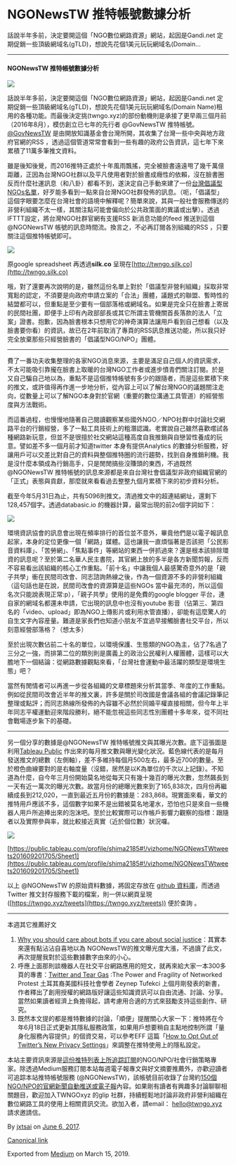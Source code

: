 NGONewsTW 推特帳號數據分析
==================

話說半年多前，決定要開這個「NGO數位網路資源」網站，起因是Gandi.net 定期促銷一些頂級網域名(gTLD)，想說先花個1美元玩玩網域名(Domain…

* * *

#### NGONewsTW 推特帳號數據分析

![](https://cdn-images-1.medium.com/max/800/1*P0RPlKKRGhYAbsyN2PmH2A.png)

話說半年多前，決定要開這個「NGO數位網路資源」網站，起因是Gandi.net 定期促銷一些頂級網域名(gTLD)，想說先花個1美元玩玩網域名(Domain Name)租用的各種功能。而最後決定挑(twngo.xyz)的部份動機則是承接了更早兩三個月前（2016年8月），模仿創立已七年的先行者 @GovNewsTW 推特帳號。[@GovNewsTW](https://twitter.com/GovNewsTW) 是由開放知識基金會台灣所開，其收集了台灣一些中央與地方政府官網的RSS ，透過這個管道常常會看到一些有趣的政府公告資訊，這七年下來累積了11萬多筆推文資料。

雖是後知後覺，而2016推特正處於十年風雨飄搖，完全被臉書遠遠甩了幾千萬億距離，正因為台灣NGO社群以及平凡使用者對於臉書成癮性的依賴，沒在臉書圈反而什麼社運訊息（和八卦）都看不到，遂決定自己手動來建了一份[台灣倡議型NGOs名單](https://github.com/twngo/ngonewstw)，好歹能多看到一點來自台灣NGO社群發佈的訊息。（呃，「倡議型」這個字眼要怎麼在台灣社會的語境中解釋呢？簡單來說，其與一般社會服務傳送的非營利組織不太一樣，其關注點可能會偏向於公共政策面的異議或出擊）。透過IFTTT設定，將台灣NGO社群官網有支援RSS 新消息功能的feed 推送到這個 @NGONewsTW 帳號的訊息時間流。換言之，不必再訂閱各別組織的RSS ，只要關注這個推特帳號即可。

![](https://cdn-images-1.medium.com/max/1200/1*LdQSi0FNoCQ-NyvYG36Ngg.png)

原google spreadsheet 再透過**silk.co** 呈現在[http://twngo.silk.co](http://twngo.silk.co)

哦，對了還要再次說明的是，雖然這份名單上對於「倡議型非營利組織」採取非常寬鬆的認定，不須要是向政府申請立案的「合法」團體，議題式的聯盟、暫時性的結盟都可以，但重點是至少要有一個部落格或網域名。如果是完全只在臉書上寄居的民間社團，即便手上印有內政部部長或其它所謂主管機關首長落款的法人「立案」證書。抱歉，因為臉書根本只想用它的神奇演算法讓用戶看到自己想看（以及臉書要你看）的資訊，故已在2年前取消了專頁的RSS訊息推送功能，所以我只好完全放棄那些只經營臉書的「倡議型NGO/NPO」團體。

* * *

費了一番功夫收集整理的各家NGO消息來源，主要是滿足自己個人的資訊需求，不太可能吸引靠攏在臉書上取暖的台灣NGO工作者或進步憤青們關注訂閱。於是又自己騙自己地以為，重點不是這個推特帳號有多少的跟隨者，而是這些累積下來的推文，或許值得再作進一步地分析，從內容上可以了解台灣NGO的議題關注走向，從數量上可以了解NGO本身對於官網（重要的數位溝通工具管道）的經營態度與方法戰術。

而這番過程，也慢慢地隨著自己閱讀觀察某些國外NGO／NPO社群中討論社交網路平台的行銷經營，多了一點工具技術上的粗潛認識。老實說自己雖然喜歡嚐試各種網路新玩意，但並不是很擅於社交網站這種高度自我推銷與自戀習性養成的玩意。譬如差不多一個月前才知道twitter 本身有提供Analytics 的數據分析服務，好讓用戶可以交差比對自己的資料與整個推特圈的流行趨勢，找到自身推銷利機。我是沒什麼本領成為行銷高手，只是閒閒搞些沒賺頭的東西，不過既然@NGONewsTW 推特帳號的訊息來源都是來自台灣社會倡議型非政府組織官網的「正式」表態與貢獻，那麼就來看看過去整整九個月累積下來的初步資料分析。

截至今年5月31日為止，共有5096則推文。清過推文中的超連結網址，還剩下128,457個字。透過databasic.io 的機器計算，最常出現的前2o個字詞如下：

![](https://cdn-images-1.medium.com/max/1200/1*p4m5zdtZleh-yYCLJNKoHA.png)

環境資訊協會的訊息會出現在頻率排行的首位並不意外，畢竟他們是以電子報訊息起家，本身的定位更像一個「網路」媒體。這也讓我一直煩惱著是否該把「公民影音資料庫」、「苦勞網」、「焦點事件」等網站的東西一併抓過來？還是根本該排除環資的訊息呢？至於第二名華人民主書院，其官網上放的多半是各方新聞剪報，反而不容易看出該組織的核心工作重點。「前十名」中讓我個人最感驚奇意外的是「親子共學」衝在民間司改會、同志諮詢熱線之後，作為一個資源不多的非營利組織（這句話也是在說，民間司改會的資源算是這些NGOs 當中最充沛的，所以這個名次只能說表現正常:p），「親子共學」使用的是免費的google blogger 平台，連自家的網域名都還未申請，它出現的訊息中也沒有youtube 影音（佔第三、第四名的「video、upload」即為NGO上傳影片或利用水管直播），卻能有這麼驚人的自生文字內容産量。難道是家長們也知道小朋友不宜過早接觸臉書社交平台，所以刻意經營部落格？（想太多）

至於出現次數佔前二十名的單位，以環境保護、生態類的NGO為主，佔了7名過了三分之一強，而排第二位的類別則是廣義上的政治公民權利人權團體，這樣可以大膽地下一個結論：從網路數據觀點來看，「台灣社會運動中最活躍的類型是環境生態」吧？

當然有閒情者可以再進一步從各組織的文章標題來分析其當季、年度的工作重點。例如從民間司改會近半年的推文裏，許多是關於司改國是會議各組的會議記錄筆記整理或點評；而同志熱線所發佈的內容雖不必然於同婚平權直接相關，但今年上半年同志平權運動迎來階段勝利，絕不能忽視這些同志性別團體十多年來，從不同社會戰場逐步紥下的基礎。

* * *

另一個分享的數據是@NGONewsTW 推特帳號推文與其曝光次數。底下這張圖是利用[Tableau Public](https://public.tableau.com/profile/shima2185#!/vizhome/NGONewsTWtweets201609201705/Sheet1) 作出來的每月推文數與曝光變化狀況。藍色線代表的是每月發送推文的總數（左側軸），差不多維持每個月500左右，最多近700的數量。至於橙色曲線要對的是右軸度量（沒錯，居然是以K為單位的千次以上記錄）。不知道為什麼，自今年三月份開始莫名地從每天只有幾十幾百的曝光次數，忽然飆長到一天有近一萬次的曝光次數。故當月份的總曝光數來到了165,838次，四月份再繼續成長到212,020，一直到最近五月份的數據是：283,868。現實面來看，華文的推特用戶應該不多，這個數字如果不是出錯被莫名地灌水，恐怕也只是來自一些機器人用戶所追捧出來的泡沫吧。至於比較實際可以作帳戶影響力觀察的指標：跟隨者以及實際參與率，就比較接近真實（近於個位數）狀況囉。

![](https://cdn-images-1.medium.com/max/1200/1*tNPG5iMWQBAgc7qOKAnueA.png)

[https://public.tableau.com/profile/shima2185#!/vizhome/NGONewsTWtweets201609201705/Sheet1](https://public.tableau.com/profile/shima2185#!/vizhome/NGONewsTWtweets201609201705/Sheet1)

以上 @NGONewsTW 的原始資料數據，將固定存放在 [github 資料庫](https://github.com/twngo/ngonewstw)，而透過Twitter 推文封存服務下載的檔案，則一併以網頁呈現([https://twngo.xyz/tweets](https://twngo.xyz/tweets)) 便於查詢 。

* * *

本週其它推薦好文

1.  [Why you should care about bots if you care about social justice](https://www.fordfoundation.org/ideas/equals-change-blog/posts/why-you-should-care-about-bots-if-you-care-about-social-justice/)：其實本來還有點沾沾自喜地以為 NGONewsTW的推文曝光度大漲，不過讀了此文，再次提醒我對於這些數據數字由來的小心。
2.  呼應上面那則談機器人在社交平台網路應用的短文，就再來給大家一本300多頁的專書：[Twitter and Tear Gas](https://www.twitterandteargas.org/) :The Power and Fragility of Networked Protest 土耳其裔美國科技社會學者  Zeynep Tufekci 上個月剛發表的新書，作者釋出了創用授權的網路版好讓這些知識資訊可以自由流通、討論、分享。當然如果讀者經濟上負擔得起，請考慮用合適的方式來鼓勵支持這些創作、研究。
3.  既然本文提的都是推特數據的討論，「順便」提醒關心大家一下：推特將在今年6月18日正式更新其隱私服務政策，如果用戶想要稍自主點地控制所謂「量身化服務內容提供」的個資交易，可以參考EFF 這篇「[How to Opt Out of Twitter’s New Privacy Settings](https://www.eff.org/deeplinks/2017/05/how-opt-out-twitters-new-privacy-settings)」來調整在推特使用上的隱私設定。

本站主要資訊來源是[這份推特列表上所追踪訂閱](https://twitter.com/a5288/lists/ngo-go-digital)的NGO/NPO/社會行銷策略專家。除透過Medium服務訂閱本站每週電子報專文與好文摘要推薦外，亦歡迎讀者可追踪本站推特帳號服務 (@NGONewsTW)，該帳號目前收錄了台灣約[150個NGO/NPO的官網新聞自動推送或電子報](https://github.com/twngo/ngonewstw)內容。如果剛有讀者有興趣多討論聊聊相關題目，歡迎加入TWNGOxyz 的glip 社群，持續輕鬆地討論非政府非營利組織在數位網路工具的使用上相關資訊交流。欲加入者，請email： hello@twngo.xyz 請求邀請信。

By [jxtsai](https://medium.com/@jxtsai) on [June 6, 2017](https://medium.com/p/5b8a2a7b3309).

[Canonical link](https://medium.com/@jxtsai/ngonewstw-%E6%8E%A8%E7%89%B9%E5%B8%B3%E8%99%9F%E6%95%B8%E6%93%9A%E5%88%86%E6%9E%90-5b8a2a7b3309)

Exported from [Medium](https://medium.com) on March 15, 2019.